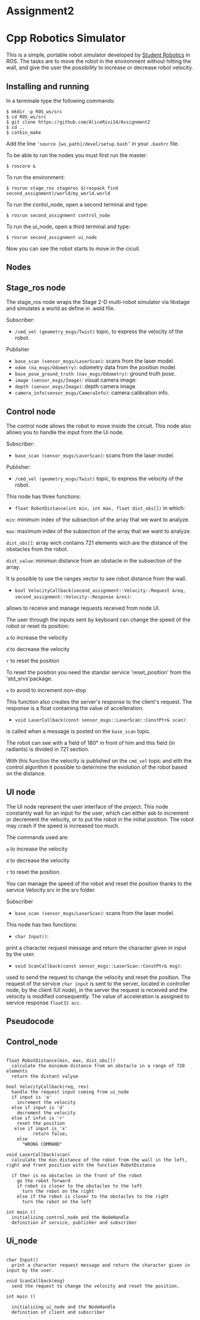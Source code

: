 # Assignment2

Cpp Robotics Simulator
================================

This is a simple, portable robot simulator developed by [Student Robotics](https://studentrobotics.org) in ROS.
The tasks are to move the robot in the environment without hitting the wall, and give the user the possibility to increase or decrease robot velocity.

Installing and running
----------------------
In a terminale type the following commands:
```bashscript
$ mkdir -p ROS_ws/src
$ cd ROS_ws/src
$ git clone https://github.com/AliceRivi14/Assignment2
$ cd ..
$ catkin_make
```
Add the line `‘source [ws_path]/devel/setup.bash’` in your `.bashrc` file.

To be able to run the nodes you must first run the master:
```bashscript
$ roscore &
```

To run the environment:
```bashscript
$ rosrun stage_ros stageros $(rospack find second_assignment)/world/my_world.world
```

To run the contol_node, open a second terminal and type:
```bashscript
$ rosrun second_assignment control_node
```

To run the ui_node, open a third terminal and type:
```bashscript
$ rosrun second_assignment ui_node
```

Now you can see the robot starts to move in the cicuit.

Nodes
-----------
## Stage_ros node

The stage_ros node wraps the Stage 2-D multi-robot simulator via libstage and simulates a world as define in .wold file.

Subscriber:
* `/cmd_vel (geometry_msgs/Twist)` topic, to express the velocity of the robot.

Publisher
* `base_scan (sensor_msgs/LaserScan)`: scans from the laser model.
* `odom (na_msgs/Odometry)`: odometry data from the position model.
* `base_pose_ground_truth (nav_msgs/Odometry)`: ground truth pose.
* `image (sensor_msgs/Image)`: visual camera image:
* `depth (sensor_msgs/Image)`: depth camera image.
* `camera_info(sensor_msgs/CameraInfo)`: camera calibration info.

## Control node

The control node allows the robot to move inside the circuit.
This node also allows you to handle the input from the Ui node.

Subscriber:
* `base_scan (sensor_msgs/LaserScan)`: scans from the laser model.

Publisher:
* `/cmd_vel (geometry_msgs/Twist)` topic, to express the velocity of the robot.

This node has three functions:

* `float RobotDistance(int min, int max, float dist_obs[])` in which:

`min`: minimum index of the subsection of the array that we want to analyze.

`max`: maximum index of the subsection of the array that we want to analyze.

`dist_obs[]`: array wich contains 721 elements wich are the distance of the obstacles from the robot.

`dist_value`: minimun distance from an obstacle in the subsection of the array.

It is possible to use the ranges vector to see robot distance from the wall.

* `bool VelocityCallback(second_assignment::Velocity::Request &req, second_assignment::Velocity::Response &res)`:

allows to receive and manage requests received from node UI.

The user through the inputs sent by keyboard can change the speed of the robot or reset its position:

`a` to increase the velocity

`d` to decrease the velocity

`r` to reset the position

To reset the position you need the standar service 'reset_position' from the 'std_srvs'package.

`x` to avoid to increment non-stop

This function also creates the server's response to the client's request. The response is a float containing the value of accelleration.

* `void LaserCallback(const sensor_msgs::LaserScan::ConstPtr& scan)`:

is called when a message is posted on the `base_scan` topic. 

The robot can see with a field of 180° in front of him and this field (in radiants) is divided in 721 section.

With this function the velocity is published on the `cmd_vel` topic and eith the control algorithm it possible to determine the evolution of the robot based on the distance.


## UI node

The UI node represent the user interface of the project. This node constantly wait for an input for the user, which can either ask to increment or decrement the velocity, or to put the robot in the initial position.
The robot may crash if the speed is increased too much.

The commands used are:

`a` to increase the velocity

`d` to decrease the velocity

`r` to reset the position.

You can manage the speed of the robot and reset the position thanks to the service Velocity.srv in the srv folder.

Subscriber
* `base_scan (sensor_msgs/LaserScan)`: scans from the laser model.


This node has two functions:

* `char Input()`:

print a character request message and return the character given in input by the user.

* `void ScanCallback(const sensor_msgs::LaserScan::ConstPtr& msg)`:

used to send the request to change the velocity and reset the position.
The request of the service `char input` is sent to the server, located in controller node, by the client (UI node), in the server the request is received and the velocity is modified consequently. The value of acceleration is assigned to service response `float32 acc`.


Pseudocode
------------------------

## Control_node

```pseudocode

float RobotDistance(min, max, dist_obs[])
  calculate the minimum distance from an obstacle in a range of 720 elements
  return the distant valyue

bool VelocityCallback(req, res)
  handle the request input coming from ui_node
  if input is 'a'
    increment the velocity
  else if input is 'd'
    decrement the velocity
  else if infut is 'r'
    reset the position
   else if input is 'x'
          return false;
    else
      "WRONG COMMAND"

void LaserCallback(scan)
  calculate the min distance of the robot from the wall in the left, right and front position with the function RobotDistance

  if ther is no obstacles in the front of the robot
    go the robot forward
    if robot is closer to the obstacles to the left
      turn the robot on the right
    else if the robot is closer to the obstacles to the right
      turn the robot on the left

int main ()
  initializing control_node and the NodeHandle
  definition of service, publisher and subscriber
```

## Ui_node

```pseudocode

char Input()
  print a character request message and return the character given in input by the user.

void ScanCallback(msg)
  send the request to change the velocity and reset the position.

int main ()

  initializing ui_node and the NodeHandle
  definition of client and subscriber
 
```
